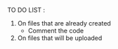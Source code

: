 TO DO LIST :

1) On files that are already created
   - Comment the code
2) On files that will be uploaded
   
